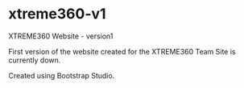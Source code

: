 # xtreme360-v1
XTREME360 Website - version1

First version of the website created for the XTREME360 Team 
Site is currently down.

Created using Bootstrap Studio.
